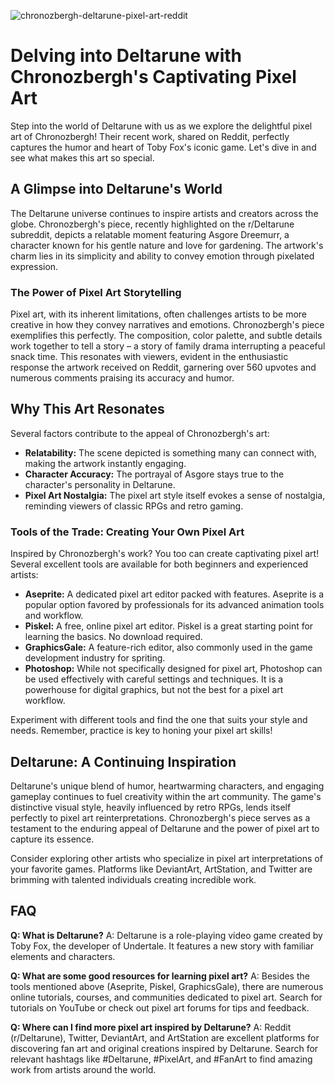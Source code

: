 ![chronozbergh-deltarune-pixel-art-reddit](https://images.pexels.com/photos/18069362/pexels-photo-18069362.png?auto=compress&cs=tinysrgb&fit=crop&h=627&w=1200)

# Delving into Deltarune with Chronozbergh's Captivating Pixel Art

Step into the world of Deltarune with us as we explore the delightful pixel art of Chronozbergh! Their recent work, shared on Reddit, perfectly captures the humor and heart of Toby Fox's iconic game. Let's dive in and see what makes this art so special.

## A Glimpse into Deltarune's World

The Deltarune universe continues to inspire artists and creators across the globe. Chronozbergh's piece, recently highlighted on the r/Deltarune subreddit, depicts a relatable moment featuring Asgore Dreemurr, a character known for his gentle nature and love for gardening. The artwork's charm lies in its simplicity and ability to convey emotion through pixelated expression.

### The Power of Pixel Art Storytelling

Pixel art, with its inherent limitations, often challenges artists to be more creative in how they convey narratives and emotions. Chronozbergh's piece exemplifies this perfectly. The composition, color palette, and subtle details work together to tell a story – a story of family drama interrupting a peaceful snack time. This resonates with viewers, evident in the enthusiastic response the artwork received on Reddit, garnering over 560 upvotes and numerous comments praising its accuracy and humor.

## Why This Art Resonates

Several factors contribute to the appeal of Chronozbergh's art:

*   **Relatability:** The scene depicted is something many can connect with, making the artwork instantly engaging.
*   **Character Accuracy:** The portrayal of Asgore stays true to the character's personality in Deltarune.
*   **Pixel Art Nostalgia:** The pixel art style itself evokes a sense of nostalgia, reminding viewers of classic RPGs and retro gaming.

### Tools of the Trade: Creating Your Own Pixel Art

Inspired by Chronozbergh's work? You too can create captivating pixel art! Several excellent tools are available for both beginners and experienced artists:

*   **Aseprite:** A dedicated pixel art editor packed with features. Aseprite is a popular option favored by professionals for its advanced animation tools and workflow.
*   **Piskel:** A free, online pixel art editor. Piskel is a great starting point for learning the basics. No download required.
*   **GraphicsGale:** A feature-rich editor, also commonly used in the game development industry for spriting.
*   **Photoshop:** While not specifically designed for pixel art, Photoshop can be used effectively with careful settings and techniques. It is a powerhouse for digital graphics, but not the best for a pixel art workflow.

Experiment with different tools and find the one that suits your style and needs. Remember, practice is key to honing your pixel art skills!

## Deltarune: A Continuing Inspiration

Deltarune's unique blend of humor, heartwarming characters, and engaging gameplay continues to fuel creativity within the art community. The game's distinctive visual style, heavily influenced by retro RPGs, lends itself perfectly to pixel art reinterpretations. Chronozbergh's piece serves as a testament to the enduring appeal of Deltarune and the power of pixel art to capture its essence.

Consider exploring other artists who specialize in pixel art interpretations of your favorite games. Platforms like DeviantArt, ArtStation, and Twitter are brimming with talented individuals creating incredible work.

## FAQ

**Q: What is Deltarune?**
A: Deltarune is a role-playing video game created by Toby Fox, the developer of Undertale. It features a new story with familiar elements and characters.

**Q: What are some good resources for learning pixel art?**
A: Besides the tools mentioned above (Aseprite, Piskel, GraphicsGale), there are numerous online tutorials, courses, and communities dedicated to pixel art. Search for tutorials on YouTube or check out pixel art forums for tips and feedback.

**Q: Where can I find more pixel art inspired by Deltarune?**
A: Reddit (r/Deltarune), Twitter, DeviantArt, and ArtStation are excellent platforms for discovering fan art and original creations inspired by Deltarune. Search for relevant hashtags like #Deltarune, #PixelArt, and #FanArt to find amazing work from artists around the world.
